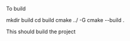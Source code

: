 To build 

mkdir build
cd build
cmake ../ -G <generator of your choice>
cmake --build .

This should build the project
